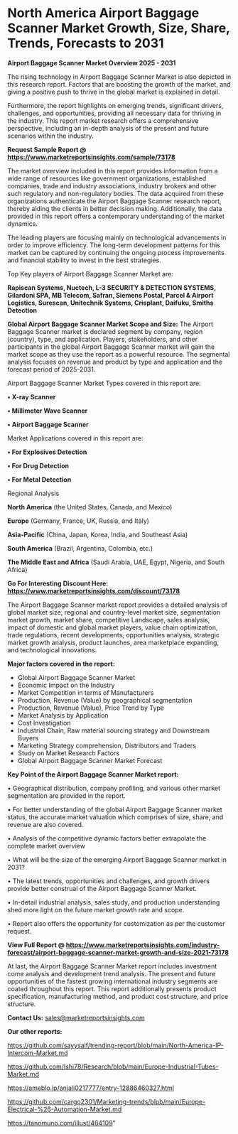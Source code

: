 # North America Airport Baggage Scanner Market Growth, Size, Share, Trends, Forecasts to 2031

<Strong> Airport Baggage Scanner Market Overview 2025 - 2031</strong>

The rising technology in Airport Baggage Scanner Market is also depicted in this research report. Factors that are boosting the growth of the market, and giving a positive push to thrive in the global market is explained in detail.

Furthermore, the report highlights on emerging trends, significant drivers, challenges, and opportunities, providing all necessary data for thriving in the industry. This report market research offers a comprehensive perspective, including an in-depth analysis of the present and future scenarios within the industry.

<strong>Request Sample Report @ <a href=https://www.marketreportsinsights.com/sample/73178>https://www.marketreportsinsights.com/sample/73178</a></strong>

The market overview included in this report provides information from a wide range of resources like government organizations, established companies, trade and industry associations, industry brokers and other such regulatory and non-regulatory bodies. The data acquired from these organizations authenticate the Airport Baggage Scanner research report, thereby aiding the clients in better decision making. Additionally, the data provided in this report offers a contemporary understanding of the market dynamics.

The leading players are focusing mainly on technological advancements in order to improve efficiency. The long-term development patterns for this market can be captured by continuing the ongoing process improvements and financial stability to invest in the best strategies.

Top Key players of Airport Baggage Scanner Market are:

<strong>Rapiscan Systems, Nuctech, L-3 SECURITY & DETECTION SYSTEMS, Gilardoni SPA, MB Telecom, Safran, Siemens Postal, Parcel & Airport Logistics, Surescan, Unitechnik Systems, Crisplant, Daifuku, Smiths Detection</strong>

<strong><b>Global Airport Baggage Scanner Market Scope and Size:</b></strong>
The Airport Baggage Scanner market is declared segment by company, region (country), type, and application. Players, stakeholders, and other participants in the global Airport Baggage Scanner market will gain the market scope as they use the report as a powerful resource. The segmental analysis focuses on revenue and product by type and application and the forecast period of 2025-2031.

Airport Baggage Scanner Market Types covered in this report are:

<strong>• X-ray Scanner

• Millimeter Wave Scanner

• Airport Baggage Scanner</strong>

Market Applications covered in this report are:

<strong>• For Explosives Detection

• For Drug Detection

• For Metal Detection</strong> 

Regional Analysis

<strong>North America</strong> (the United States, Canada, and Mexico)

<strong>Europe</strong> (Germany, France, UK, Russia, and Italy)

<strong>Asia-Pacific</strong> (China, Japan, Korea, India, and Southeast Asia)

<strong>South America</strong> (Brazil, Argentina, Colombia, etc.)

<strong>The Middle East and Africa</strong> (Saudi Arabia, UAE, Egypt, Nigeria, and South Africa)

<strong>Go For Interesting Discount Here: <a href=https://www.marketreportsinsights.com/discount/73178>https://www.marketreportsinsights.com/discount/73178</a></strong>

The Airport Baggage Scanner market report provides a detailed analysis of global market size, regional and country-level market size, segmentation market growth, market share, competitive Landscape, sales analysis, impact of domestic and global market players, value chain optimization, trade regulations, recent developments, opportunities analysis, strategic market growth analysis, product launches, area marketplace expanding, and technological innovations.

<strong><b>Major factors covered in the report:</b></strong>
<ul>
  <li>Global Airport Baggage Scanner Market </li>
  <li>Economic Impact on the Industry</li>
  <li>Market Competition in terms of Manufacturers</li>
  <li>Production, Revenue (Value) by geographical segmentation</li>
  <li>Production, Revenue (Value), Price Trend by Type</li>
  <li>Market Analysis by Application</li>
  <li>Cost Investigation</li>
  <li>Industrial Chain, Raw material sourcing strategy and Downstream Buyers</li>
  <li>Marketing Strategy comprehension, Distributors and Traders</li>
  <li>Study on Market Research Factors</li>
  <li>Global Airport Baggage Scanner Market Forecast</li>
</ul>

<strong><b>Key Point of the Airport Baggage Scanner Market report:</b></strong>

• Geographical distribution, company profiling, and various other market segmentation are provided in the report.

• For better understanding of the global Airport Baggage Scanner market status, the accurate market valuation which comprises of size, share, and revenue are also covered.

• Analysis of the competitive dynamic factors better extrapolate the complete market overview

• What will be the size of the emerging Airport Baggage Scanner market in 2031?

• The latest trends, opportunities and challenges, and growth drivers provide better construal of the Airport Baggage Scanner Market.

• In-detail industrial analysis, sales study, and production understanding shed more light on the future market growth rate and scope.

• Report also offers the opportunity for customization as per the customer request.

<strong><b>View Full Report @ <a href=https://www.marketreportsinsights.com/industry-forecast/airport-baggage-scanner-market-growth-and-size-2021-73178>https://www.marketreportsinsights.com/industry-forecast/airport-baggage-scanner-market-growth-and-size-2021-73178</a></b></strong>


At last, the Airport Baggage Scanner Market report includes investment come analysis and development trend analysis. The present and future opportunities of the fastest growing international industry segments are coated throughout this report. This report additionally presents product specification, manufacturing method, and product cost structure, and price structure.

<strong>Contact Us:</strong>
sales@marketreportsinsights.com

<strong>Our other reports:</strong>

<a href=https://github.com/sayysaif/trending-report/blob/main/North-America-IP-Intercom-Market.md>https://github.com/sayysaif/trending-report/blob/main/North-America-IP-Intercom-Market.md</a>

<a href=https://github.com/Ishi78/Research/blob/main/Europe-Industrial-Tubes-Market.md>https://github.com/Ishi78/Research/blob/main/Europe-Industrial-Tubes-Market.md</a>

<a href=https://ameblo.jp/anjali0217777/entry-12886460327.html>https://ameblo.jp/anjali0217777/entry-12886460327.html</a>

<a href=https://github.com/cargo2301/Marketing-trends/blob/main/Europe-Electrical-%26-Automation-Market.md>https://github.com/cargo2301/Marketing-trends/blob/main/Europe-Electrical-%26-Automation-Market.md</a>

<a href=https://tanomuno.com/illust/464109>https://tanomuno.com/illust/464109</a>"

